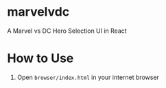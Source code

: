 # marvelvdc
A Marvel vs DC Hero Selection UI in React

# How to Use
1. Open `browser/index.html` in your internet browser
